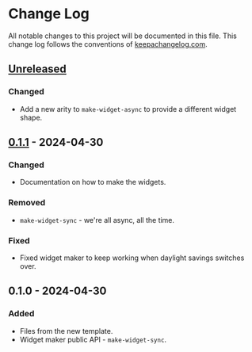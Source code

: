 # Change Log
All notable changes to this project will be documented in this file. This change log follows the conventions of [keepachangelog.com](http://keepachangelog.com/).

## [Unreleased]
### Changed
- Add a new arity to `make-widget-async` to provide a different widget shape.

## [0.1.1] - 2024-04-30
### Changed
- Documentation on how to make the widgets.

### Removed
- `make-widget-sync` - we're all async, all the time.

### Fixed
- Fixed widget maker to keep working when daylight savings switches over.

## 0.1.0 - 2024-04-30
### Added
- Files from the new template.
- Widget maker public API - `make-widget-sync`.

[Unreleased]: https://github.com/your-name/y0/compare/0.1.1...HEAD
[0.1.1]: https://github.com/your-name/y0/compare/0.1.0...0.1.1
